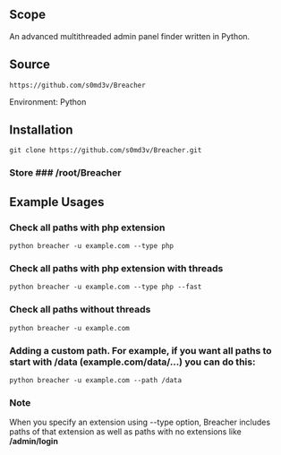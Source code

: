 ## Scope
An advanced multithreaded admin panel finder written in Python.


## Source
```
https://github.com/s0md3v/Breacher
```

Environment: Python

## Installation
```
git clone https://github.com/s0md3v/Breacher.git
```
### Store ### /root/Breacher

## Example Usages

### Check all paths with php extension
```
python breacher -u example.com --type php
```


### Check all paths with php extension with threads
```
python breacher -u example.com --type php --fast
```


### Check all paths without threads
```
python breacher -u example.com
```


### Adding a custom path. For example, if you want all paths to start with /data (example.com/data/...) you can do this:

```
python breacher -u example.com --path /data
```


### Note
When you specify an extension using --type option, Breacher includes paths of that extension as well as paths with no extensions like **/admin/login**



